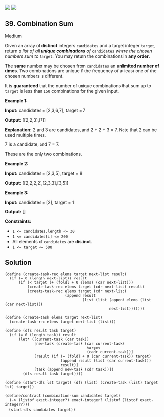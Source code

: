 [![](https://img.shields.io/github/stars/LeetCode-in-Racket/LeetCode-in-Racket?label=Stars&style=flat-square)](https://github.com/LeetCode-in-Racket/LeetCode-in-Racket)
[![](https://img.shields.io/github/forks/LeetCode-in-Racket/LeetCode-in-Racket?label=Fork%20me%20on%20GitHub%20&style=flat-square)](https://github.com/LeetCode-in-Racket/LeetCode-in-Racket/fork)

## 39\. Combination Sum

Medium

Given an array of **distinct** integers `candidates` and a target integer `target`, return _a list of all **unique combinations** of_ `candidates` _where the chosen numbers sum to_ `target`_._ You may return the combinations in **any order**.

The **same** number may be chosen from `candidates` an **unlimited number of times**. Two combinations are unique if the frequency of at least one of the chosen numbers is different.

It is **guaranteed** that the number of unique combinations that sum up to `target` is less than `150` combinations for the given input.

**Example 1:**

**Input:** candidates = [2,3,6,7], target = 7

**Output:** [[2,2,3],[7]]

**Explanation:** 
2 and 3 are candidates, and 2 + 2 + 3 = 7. Note that 2 can be used multiple times.

7 is a candidate, and 7 = 7. 

These are the only two combinations.

**Example 2:**

**Input:** candidates = [2,3,5], target = 8

**Output:** [[2,2,2,2],[2,3,3],[3,5]]

**Example 3:**

**Input:** candidates = [2], target = 1

**Output:** []

**Constraints:**

*   `1 <= candidates.length <= 30`
*   `1 <= candidates[i] <= 200`
*   All elements of `candidates` are **distinct**.
*   `1 <= target <= 500`

## Solution

```racket
(define (create-task-rec elems target next-list result)
  (if (= 0 (length next-list)) result
      (if (< target (+ (foldl + 0 elems) (car next-list)))
          (create-task-rec elems target (cdr next-list) result)
          (create-task-rec elems target (cdr next-list)
                           (append result
                                   (list (list (append elems (list (car next-list)))
                                               next-list)))))))

(define (create-task elems target next-list)
  (create-task-rec elems target next-list (list)))

(define (dfs result task target)
  (if (= 0 (length task)) result
      (let* ([current-task (car task)]
             [new-task (create-task (car current-task)
                                     target
                                     (cadr current-task))]
             [result (if (= (foldl + 0 (car current-task)) target)
                         (append result (list (car current-task)))
                         result)]
             [task (append new-task (cdr task))])
        (dfs result task target))))

(define (start-dfs lst target) (dfs (list) (create-task (list) target lst) target))

(define/contract (combination-sum candidates target)
  (-> (listof exact-integer?) exact-integer? (listof (listof exact-integer?)))
　(start-dfs candidates target))
```